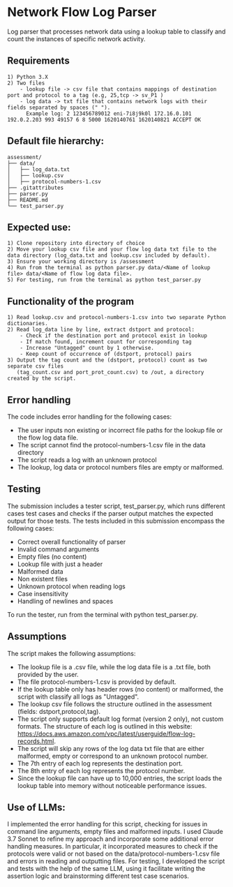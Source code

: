 # Network Flow Log Parser

Log parser that processes network data using a lookup table to classify and count the instances of specific network activity.

## Requirements
    1) Python 3.X
    2) Two files
        - lookup file -> csv file that contains mappings of destination port and protocol to a tag (e.g, 25,tcp -> sv_P1 )
        - log data -> txt file that contains network logs with their fields separated by spaces (" ").
          Example log: 2 123456789012 eni-7i8j9k0l 172.16.0.101 192.0.2.203 993 49157 6 8 5000 1620140761 1620140821 ACCEPT OK

## Default file hierarchy:

    assessment/
    ├── data/
    │   ├── log_data.txt
    │   ├── lookup.csv
    │   ├── protocol-numbers-1.csv
    ├── .gitattributes
    ├── parser.py
    ├── README.md
    └── test_parser.py


## Expected use: 
    1) Clone repository into directory of choice
    2) Move your lookup csv file and your flow log data txt file to the data directory (log_data.txt and lookup.csv included by default).
    3) Ensure your working directory is /assessment
    4) Run from the terminal as python parser.py data/<Name of lookup file> data/<Name of flow log data file>.
    5) For testing, run from the terminal as python test_parser.py


## Functionality of the program
    1) Read lookup.csv and protocol-numbers-1.csv into two separate Python dictionaries.
    2) Read log_data line by line, extract dstport and protocol:
        - Check if the destination port and protocol exist in lookup
        - If match found, increment count for corresponding tag
        - Increase "Untagged" count by 1 otherwise.
        - Keep count of occurrence of (dstport, protocol) pairs
    3) Output the tag count and the (dstport, protocol) count as two separate csv files 
       (tag_count.csv and port_prot_count.csv) to /out, a directory created by the script. 


## Error handling
The code includes error handling for the following cases:
- The user inputs non existing or incorrect file paths for the lookup file or the flow log data file.
- The script cannot find the protocol-numbers-1.csv file in the data directory
- The script reads a log with an unknown protocol 
- The lookup, log data or protocol numbers files are empty or malformed.

## Testing
The submission includes a tester script, test_parser.py, which runs different cases test cases and checks if the parser output
matches the expected output for those tests. 
The tests included in this submission encompass the following cases:
  - Correct overall functionality of parser
  - Invalid command arguments
  - Empty files (no content)
  - Lookup file with just a header
  - Malformed data 
  - Non existent files
  - Unknown protocol when reading logs
  - Case insensitivity
  - Handling of newlines and spaces

To run the tester, run from the terminal with python test_parser.py. 

## Assumptions
The script makes the following assumptions:
- The lookup file is a .csv file, while the log data file is a .txt file, both provided by the user.
- The file protocol-numbers-1.csv is provided by default.
- If the lookup table only has header rows (no content) or malformed, the script with classify all logs as "Untagged".
- The lookup csv file follows the structure outlined in the assessment (fields: dstport,protocol,tag).
- The script only supports default log format (version 2 only), not custom formats. The structure of each log is outlined in this website: https://docs.aws.amazon.com/vpc/latest/userguide/flow-log-records.html.
- The script will skip any rows of the log data txt file that are either malformed, empty or correspond to an unknown protocol number.
- The 7th entry of each log represents the destination port.
- The 8th entry of each log represents the protocol number.
- Since the lookup file can have up to 10,000 entries, the script loads the lookup table into memory without noticeable performance issues.


## Use of LLMs:
I implemented the error handling for this script, checking for issues in command line arguments, empty files and malformed inputs. I used Claude 3.7 Sonnet to refine my approach and incorporate some additional error handling measures. 
In particular, 
it incorporated measures to check if the protocols were valid or not based on the data/protocol-numbers-1.csv file and errors in reading and outputting files. 
For testing, I developed the script and tests with the help of the same LLM, using it facilitate writing the assertion logic 
and brainstorming different test case scenarios.